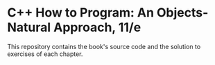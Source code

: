 # C++ How to Program: An Objects-Natural Approach, 11/e
This repository contains the book's source code and the solution to exercises of each chapter. 